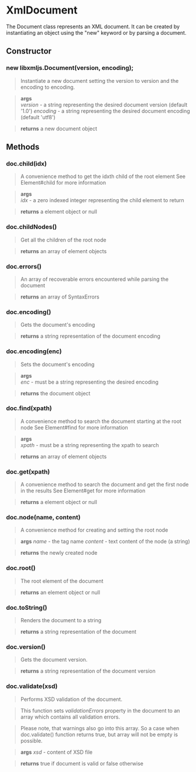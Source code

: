 # XmlDocument

The Document class represents an XML document. It can be created by
instantiating an object using the "new" keyword or by parsing a document.

## Constructor

### new libxmljs.Document(version, encoding);

>Instantiate a new document setting the version to version and the encoding
to encoding.

>**args**  
*version* - a string representing the desired document version (default '1.0')
*encoding* - a string representing the desired document encoding (default 'utf8') 


>**returns**  a new document object

## Methods


### doc.child(idx)

>A convenience method to get the idxth child of the root element
See Element#child for more information

>**args**  
*idx* - a zero indexed integer representing the child element to return  


>**returns**  a element object or null

### doc.childNodes()

>Get all the children of the root node

>**returns**  an array of element objects

### doc.errors()

>An array of recoverable errors encountered while parsing the document

>**returns**  an array of SyntaxErrors

### doc.encoding()

>Gets the document's encoding

>**returns**  a string representation of the document encoding

### doc.encoding(enc)

>Sets the document's encoding

>**args**  
*enc* - must be a string representing the desired encoding  


>**returns**  the document object

### doc.find(xpath)

>A convenience method to search the document starting at the root node
See Element#find for more information

>**args**  
*xpath* - must be a string representing the xpath to search  


>**returns**  an array of element objects

### doc.get(xpath)

>A convenience method to search the document and get the first node in the
results
See Element#get for more information

>**returns**  a element object or null

### doc.node(name, content)

>A convenience method for creating and setting the root node

>**args**
*name* - the tag name
*content* - text content of the node (a string)

>**returns** the newly created node

### doc.root()

>The root element of the document

>**returns**  an element object or null

### doc.toString()

>Renders the document to a string

>**returns**  a string representation of the document

### doc.version()

>Gets the document version.

>**returns**  a string representation of the document version

### doc.validate(xsd)

>Performs XSD validation of the document.

> This function sets *validationErrors* property in the document to an array which contains all  validation errors.

> Please note, that warnings also go into this array. So a case when doc.validate() function returns true,
but array will not be empty is possible.

>**args**
*xsd* - content of XSD file

>**returns** true if document is valid or false otherwise

